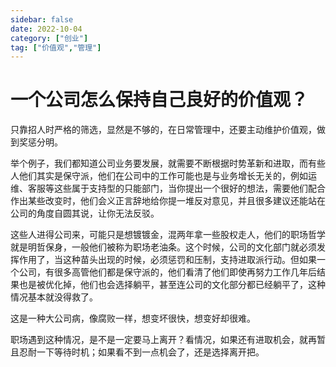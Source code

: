 ```yaml
---
sidebar: false
date: 2022-10-04
category: ["创业"] 
tag: ["价值观","管理"]
---
```


# 一个公司怎么保持自己良好的价值观？

只靠招人时严格的筛选，显然是不够的，在日常管理中，还要主动维护价值观，做到奖惩分明。

举个例子，我们都知道公司业务要发展，就需要不断根据时势革新和进取，而有些人他们其实是保守派，他们在公司中的工作可能也是与业务增长无关的，例如运维、客服等这些属于支持型的只能部门，当你提出一个很好的想法，需要他们配合作出某些改变时，他们会义正言辞地给你提一堆反对意见，并且很多建议还能站在公司的角度自圆其说，让你无法反驳。

这些人进得公司来，可能只是想镀镀金，混两年拿一些股权走人，他们的职场哲学就是明哲保身，一般他们被称为职场老油条。这个时候，公司的文化部门就必须发挥作用了，当这种苗头出现的时候，必须惩罚和压制，支持进取派行动。但如果一个公司，有很多高管他们都是保守派的，他们看清了他们即使再努力工作几年后结果也是被优化掉，他们也会选择躺平，甚至连公司的文化部分都已经躺平了，这种情况基本就没得救了。

这是一种大公司病，像腐败一样，想变坏很快，想变好却很难。

职场遇到这种情况，是不是一定要马上离开？看情况，如果还有进取机会，就再暂且忍耐一下等待时机；如果看不到一点机会了，还是选择离开把。